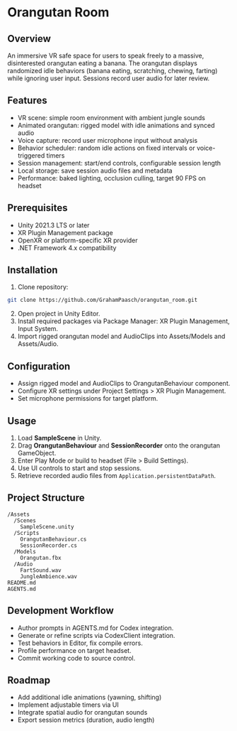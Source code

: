 # Orangutan Room

## Overview
An immersive VR safe space for users to speak freely to a massive, disinterested orangutan eating a banana. The orangutan displays randomized idle behaviors (banana eating, scratching, chewing, farting) while ignoring user input. Sessions record user audio for later review.

## Features
- VR scene: simple room environment with ambient jungle sounds  
- Animated orangutan: rigged model with idle animations and synced audio  
- Voice capture: record user microphone input without analysis  
- Behavior scheduler: random idle actions on fixed intervals or voice-triggered timers  
- Session management: start/end controls, configurable session length  
- Local storage: save session audio files and metadata  
- Performance: baked lighting, occlusion culling, target 90 FPS on headset  

## Prerequisites
- Unity 2021.3 LTS or later  
- XR Plugin Management package  
- OpenXR or platform-specific XR provider  
- .NET Framework 4.x compatibility  

## Installation
1. Clone repository:  
```bash
git clone https://github.com/GrahamPaasch/orangutan_room.git
````

2. Open project in Unity Editor.
3. Install required packages via Package Manager: XR Plugin Management, Input System.
4. Import rigged orangutan model and AudioClips into Assets/Models and Assets/Audio.

## Configuration

* Assign rigged model and AudioClips to OrangutanBehaviour component.
* Configure XR settings under Project Settings > XR Plugin Management.
* Set microphone permissions for target platform.

## Usage

1. Load **SampleScene** in Unity.
2. Drag **OrangutanBehaviour** and **SessionRecorder** onto the orangutan GameObject.
3. Enter Play Mode or build to headset (File > Build Settings).
4. Use UI controls to start and stop sessions.
5. Retrieve recorded audio files from `Application.persistentDataPath`.

## Project Structure

```
/Assets
  /Scenes
    SampleScene.unity
  /Scripts
    OrangutanBehaviour.cs
    SessionRecorder.cs
  /Models
    Orangutan.fbx
  /Audio
    FartSound.wav
    JungleAmbience.wav
README.md
AGENTS.md
```

## Development Workflow

* Author prompts in AGENTS.md for Codex integration.
* Generate or refine scripts via CodexClient integration.
* Test behaviors in Editor, fix compile errors.
* Profile performance on target headset.
* Commit working code to source control.

## Roadmap

* Add additional idle animations (yawning, shifting)
* Implement adjustable timers via UI
* Integrate spatial audio for orangutan sounds
* Export session metrics (duration, audio length)
